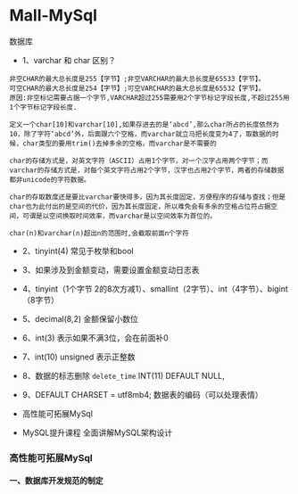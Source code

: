 # Mall-MySql
数据库

- 1、varchar 和 char 区别？
```
非空CHAR的最大总长度是255【字节】;非空VARCHAR的最大总长度是65533【字节】。
可空CHAR的最大总长度是254【字节】;可空VARCHAR的最大总长度是65532【字节】。
原因:非空标记需要占据一个字节,VARCHAR超过255需要用2个字节标记字段长度,不超过255用1个字节标记字段长度.

定义一个char[10]和varchar[10],如果存进去的是‘abcd’,那么char所占的长度依然为10，除了字符‘abcd’外，后面跟六个空格，而varchar就立马把长度变为4了，取数据的时候，char类型的要用trim()去掉多余的空格，而varchar是不需要的

char的存储方式是，对英文字符（ASCII）占用1个字节，对一个汉字占用两个字节；而varchar的存储方式是，对每个英文字符占用2个字节，汉字也占用2个字节，两者的存储数据都非unicode的字符数据。

char的存取数度还是要比varchar要快得多，因为其长度固定，方便程序的存储与查找；但是char也为此付出的是空间的代价，因为其长度固定，所以难免会有多余的空格占位符占据空间，可谓是以空间换取时间效率，而varchar是以空间效率为首位的。

char(n)和varchar(n)超出n的范围时,会截取前面n个字符
```

- 2、tinyint(4) 常见于枚举和bool
- 3、如果涉及到金额变动，需要设置金额变动日志表
- 4、tinyint（1个字节 2的8次方减1）、smallint（2字节）、int（4字节）、bigint（8字节）
- 5、decimal(8,2) 金额保留小数位
- 6、int(3) 表示如果不满3位，会在前面补0
- 7、int(10) unsigned 表示正整数
- 8、数据的标志删除 `delete_time`  INT(11) DEFAULT NULL,
- 9、DEFAULT CHARSET = utf8mb4; 数据表的编码（可以处理表情）

- 高性能可拓展MySql
- MySQL提升课程 全面讲解MySQL架构设计

### 高性能可拓展MySql
#### 一、数据库开发规范的制定
